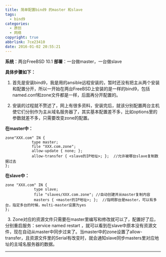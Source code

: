 ```yaml
---
title: 简单配置bind9 的master 和slave
tags:
  - bind9
categories:
  - 原创
  - 网络
copyright: true
abbrlink: 7ce23410
date: 2016-01-02 20:55:21
---
```

**系统**：两台FreeBSD 10.1
**部署**：一台做master，一台做slave

**具体步骤如下：**
1. 首先是安装bind9，我是用的ansible远程安装的，暂时还没有把主从两个安装和配置分开，所以一开始在两台FreeBSD上安装的是一样的bind9，包括named.conf和zone文件都是一样，后面再分开配置的。

2. 安装的过程就不赘述了，网上有很多资料，安装完后，就该分别配置两台主机使它们分别作为主从域名服务器了，其实基本配置差不多，比如options里的参数就差不多，只需要改变zone的配置。  

**在master中：**
```
zone"XXX.com" IN {
            type master;
            file "XXX.com.zone";
            allow-update { none; };
            allow-transfer { <slave的IP地址>; };  //允许被哪台slave复制数据过去
};
```
  **在slave中：**
  ```
  zone "XXX.com" IN {
             type slave;
             file "slaves/XXX.com.zone"; //自动创建并从master复制内容
             masters { <master的IP地址>; };  //指明那台是master，可以有多台，指定多台的时候，multi-master设置为yes
  };
  ```
 
3. Zone对应的资源文件只需要在master里编写和修改就可以了，配置好了后，分别重启服务：service named restart ，就可以看到在slave中原本没有资源文件，现在自动从master中同步过来了。当master中的zone设置了allow-transfer，且资源文件里的Serial有改变时，就会通知slave同步masters里对应地址的主域名服务器的数据。

----